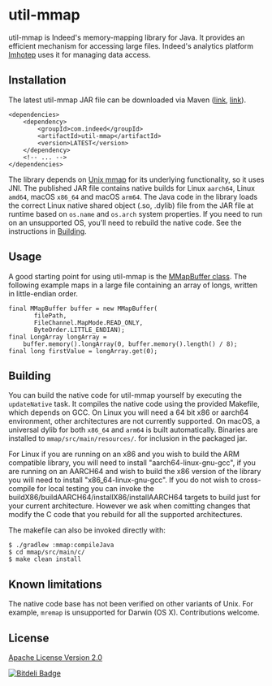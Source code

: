 # util-mmap

util-mmap is Indeed's memory-mapping library for Java. It provides an efficient
mechanism for accessing large files. Indeed's analytics platform [Imhotep](http://engineering.indeed.com/blog/2014/10/open-source-interactive-data-analytics-with-imhotep/)
uses it for managing data access.

## Installation

The latest util-mmap JAR file can be downloaded via Maven ([link](http://search.maven.org/#browse%7C-1269434767),
[link](http://mvnrepository.com/artifact/com.indeed/util-mmap)).

```
<dependencies>
    <dependency>
        <groupId>com.indeed</groupId>
        <artifactId>util-mmap</artifactId>
        <version>LATEST</version>
    </dependency>
    <!-- ... -->
</dependencies>
```

The library depends on [Unix mmap](http://www.gnu.org/software/libc/manual/html_node/Memory_002dmapped-I_002fO.html)
for its underlying functionality, so it uses JNI. The published JAR file contains 
native builds for Linux `aarch64`, Linux `amd64`, macOS `x86_64` and macOS `arm64`. The Java code in the library loads the 
correct Linux native shared object (.so, .dylib) file from the JAR file at runtime based
on `os.name` and `os.arch` system properties. If you need to run on an unsupported OS, you'll
need to rebuild the native code. See the instructions in [Building](#building).

## Usage

A good starting point for using util-mmap is the [MMapBuffer class](https://github.com/indeedeng/util/blob/main/mmap/src/main/java/com/indeed/util/mmap/MMapBuffer.java).
The following example maps in a large file containing an array of longs, written in little-endian order.

```
final MMapBuffer buffer = new MMapBuffer(
       filePath,
       FileChannel.MapMode.READ_ONLY,
       ByteOrder.LITTLE_ENDIAN);
final LongArray longArray =
    buffer.memory().longArray(0, buffer.memory().length() / 8);
final long firstValue = longArray.get(0);
```

## Building

You can build the native code for util-mmap yourself by executing the `updateNative` task. It compiles the native code
using the provided Makefile, which depends on GCC. On Linux you will need a 64 bit x86 or aarch64 environment, other architectures are not currently supported. On macOS, a universal dylib for both `x86_64` and `arm64`
is built automatically. Binaries are installed to `mmap/src/main/resources/`. for inclusion in the packaged jar.

For Linux if you are running on an x86 and you wish to build the ARM compatible library, you will need to install "aarch64-linux-gnu-gcc", if you are running on an AARCH64 and wish to build the x86 version of the library you will need to install "x86_64-linux-gnu-gcc". If you do not wish to cross-compile for local testing you can invoke the buildX86/buildAARCH64/installX86/installAARCH64 targets to build just for your current architecture. However we ask when comitting changes that modify the C code that you rebuild for all the supported architectures.

The makefile can also be invoked directly with:

```
$ ./gradlew :mmap:compileJava
$ cd mmap/src/main/c/
$ make clean install
```
## Known limitations

The native code base has not been verified on other variants of Unix. For example,
`mremap` is unsupported for Darwin (OS X). Contributions welcome.

## License

[Apache License Version 2.0](https://github.com/indeedeng/util/blob/master/LICENSE)

[![Bitdeli Badge](https://d2weczhvl823v0.cloudfront.net/indeedeng/util/mmap/trend.png)](https://bitdeli.com/free "Bitdeli Badge")
